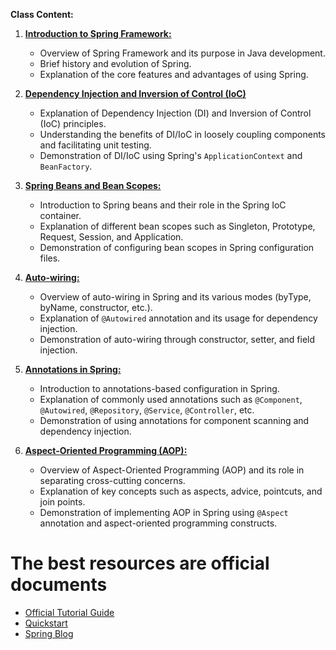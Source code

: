 **Class Content:**

1. [**Introduction to Spring Framework:**](Introduction.md)
   - Overview of Spring Framework and its purpose in Java development.
   - Brief history and evolution of Spring.
   - Explanation of the core features and advantages of using Spring.

2. [**Dependency Injection and Inversion of Control (IoC)**](ioc.md)
   - Explanation of Dependency Injection (DI) and Inversion of Control (IoC) principles.
   - Understanding the benefits of DI/IoC in loosely coupling components and facilitating unit testing.
   - Demonstration of DI/IoC using Spring's `ApplicationContext` and `BeanFactory`.

3. [**Spring Beans and Bean Scopes:**](beansandscope.md)
   - Introduction to Spring beans and their role in the Spring IoC container.
   - Explanation of different bean scopes such as Singleton, Prototype, Request, Session, and Application.
   - Demonstration of configuring bean scopes in Spring configuration files.

4. [**Auto-wiring:**](autowiring.md)
   - Overview of auto-wiring in Spring and its various modes (byType, byName, constructor, etc.).
   - Explanation of `@Autowired` annotation and its usage for dependency injection.
   - Demonstration of auto-wiring through constructor, setter, and field injection.

5. [**Annotations in Spring:**](annotations.md)
   - Introduction to annotations-based configuration in Spring.
   - Explanation of commonly used annotations such as `@Component`, `@Autowired`, `@Repository`, `@Service`, `@Controller`, etc.
   - Demonstration of using annotations for component scanning and dependency injection.

6. [**Aspect-Oriented Programming (AOP):**](aop.md)
   - Overview of Aspect-Oriented Programming (AOP) and its role in separating cross-cutting concerns.
   - Explanation of key concepts such as aspects, advice, pointcuts, and join points.
   - Demonstration of implementing AOP in Spring using `@Aspect` annotation and aspect-oriented programming constructs.

# The best resources are official documents
- [Official Tutorial Guide](https://spring.io/guides)
- [Quickstart](https://spring.io/quickstart)
- [Spring Blog](https://spring.io/blog)